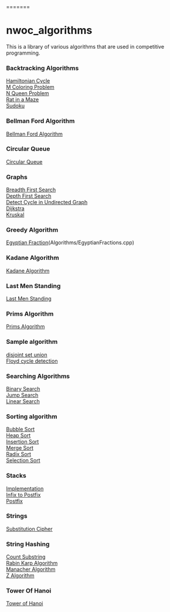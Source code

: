 
=======
# nwoc_algorithms
This is a library of various algorithms that are used in competitive programming.

### Backtracking Algorithms
[Hamiltonian Cycle](https://github.com/SubhradeepSS/nwoc_algorithms/blob/master/Algorithms/Backtracking/Hamiltonian%20Cycle.cpp)<br/>
[M Coloring Problem](https://github.com/SubhradeepSS/nwoc_algorithms/blob/master/Algorithms/Backtracking/M%20Coloring%20Problem.cpp)<br/>
[N Queen Problem](https://github.com/SubhradeepSS/nwoc_algorithms/blob/master/Algorithms/Backtracking/N%20Queen%20Problem.cpp)<br/>
[Rat in a Maze](https://github.com/SubhradeepSS/nwoc_algorithms/blob/master/Algorithms/Backtracking/Rat%20in%20a%20Maze.cpp)<br/>
[Sudoku](https://github.com/SubhradeepSS/nwoc_algorithms/blob/master/Algorithms/Backtracking/Sudoku.cpp)


### Bellman Ford Algorithm
[Bellman Ford Algorithm](Bellman_Ford/BellmanFord.cpp)
 
### Circular Queue
[Circular Queue](Algorithms/Circular_Queue/CircularQueue.cpp)

### Graphs
[Breadth First Search](Algorithms/Graphs/breadth_first_search.cpp) <br/>
[Depth First Search](Algorithms/Graphs/DFS_BFS_in_Graphs.cpp) <br/>
[Detect Cycle in Undirected Graph](Algorithms/Graphs/Detect_Cycle_In_Undirected_Graph.cpp) <br/>
[Dijkstra](Algorithms/Graphs/Dijkstra's%20Algorithm.cpp) <br/>
[Kruskal](Algorithms/Graphs/Kruskal's%20Algorithm.cpp)

### Greedy Algorithm
[Egyptian Fraction](https://github.com/NJACKWinterOfCode/nwoc_algorithms/pull/116/commits/a660bb5ca89951b744ae27ebc808c6e032ea6053)(Algorithms/EgyptianFractions.cpp)

### Kadane Algorithm
[Kadane Algorithm](Kadane/kadane.cpp)


### Last Men Standing
[Last Men Standing](Algorithms/Last_Men_Standing)

### Prims Algorithm
[Prims Algorithm](prims_algorithm.cpp)

### Sample algorithm
[disjoint set union](Algorithms/disjoint_set_union.cpp) <br />
[Floyd cycle detection](Algorithms/Linked_List/Floyd_cycle_detection.cpp)

### Searching Algorithms
[Binary Search](Algorithms/Searching/binarysearch.cpp) <br/>
[Jump Search](Algorithms/Searching/jumpsearch.cpp) <br/>
[Linear Search](Algorithms/Searching/Linear_Search.cpp)

### Sorting algorithm 
[Bubble Sort](Algorithms/Sorting/bubble_sort.cpp) <br/>
[Heap Sort](Algorithms/Sorting/heap_sort.cpp)<br/>
[Insertion Sort](Algorithms/Sorting/insertion_sort.cpp) <br/>
[Merge Sort](Algorithms/Sorting/merge_sort.cpp) <br/>
[Radix Sort](Algorithms/Sorting/radix%20sort.cpp) <br/>
[Selection Sort](Algorithms/Sorting/selection_sort.cpp)

### Stacks
[Implementation](Algorithms/Stacks/Stack%20in%20Array.cpp) <br/>
[Infix to Postfix](Algorithms/Stack/InfixToPostfix.java) <br/>
[Postfix](Algorithms/Stack/EvaluatePostfixExpression.txt)

### Strings
[Substitution Cipher](https://github.com/NJACKWinterOfCode/nwoc_algorithms/tree/master/Algorithms/Substitution_Cipher)

### String Hashing
[Count Substring](Algorithms/String_Hashing/count_substr.cpp) <br/>
[Rabin Karp Algorithm](Algorithms/String_Hashing/rabin_karp.cpp)<br/>
[Manacher Algorithm](Algorithms/String_Hashing/manacher.cpp) <br/>
[Z Algorithm](Algorithms/String_Hashing/z-algorithm.cpp)<br/>

### Tower Of Hanoi
[Tower of Hanoi](towerofhanoi.c)

